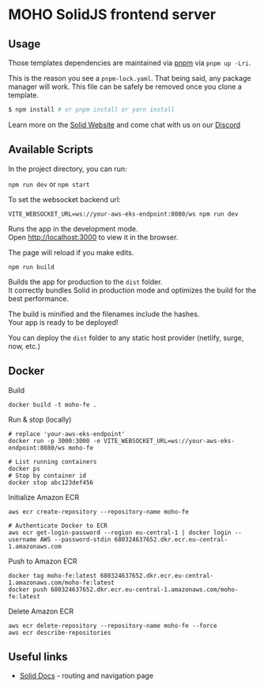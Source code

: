 # MOHO SolidJS frontend server

## Usage

Those templates dependencies are maintained via [pnpm](https://pnpm.io) via `pnpm up -Lri`.

This is the reason you see a `pnpm-lock.yaml`. That being said, any package manager will work. This file can be safely be removed once you clone a template.

```bash
$ npm install # or pnpm install or yarn install
```

Learn more on the [Solid Website](https://solidjs.com) and come chat with us on our [Discord](https://discord.com/invite/solidjs)

## Available Scripts

In the project directory, you can run:

`npm run dev` or `npm start`

To set the websocket backend url:

`VITE_WEBSOCKET_URL=ws://your-aws-eks-endpoint:8080/ws npm run dev`

Runs the app in the development mode.<br>
Open [http://localhost:3000](http://localhost:3000) to view it in the browser.

The page will reload if you make edits.<br>

`npm run build`

Builds the app for production to the `dist` folder.<br>
It correctly bundles Solid in production mode and optimizes the build for the best performance.

The build is minified and the filenames include the hashes.<br>
Your app is ready to be deployed!

You can deploy the `dist` folder to any static host provider (netlify, surge, now, etc.)

## Docker

Build

```
docker build -t moho-fe .
```

Run & stop (locally)

```
# replace 'your-aws-eks-endpoint'
docker run -p 3000:3000 -e VITE_WEBSOCKET_URL=ws://your-aws-eks-endpoint:8080/ws moho-fe

# List running containers
docker ps
# Stop by container id
docker stop abc123def456
```

Initialize Amazon ECR

```
aws ecr create-repository --repository-name moho-fe

# Authenticate Docker to ECR
aws ecr get-login-password --region eu-central-1 | docker login --username AWS --password-stdin 680324637652.dkr.ecr.eu-central-1.amazonaws.com
```

Push to Amazon ECR

```
docker tag moho-fe:latest 680324637652.dkr.ecr.eu-central-1.amazonaws.com/moho-fe:latest
docker push 680324637652.dkr.ecr.eu-central-1.amazonaws.com/moho-fe:latest
```

Delete Amazon ECR

```
aws ecr delete-repository --repository-name moho-fe --force
aws ecr describe-repositories
```

## Useful links

- [Solid Docs](https://docs.solidjs.com/guides/routing-and-navigation) - routing and navigation page